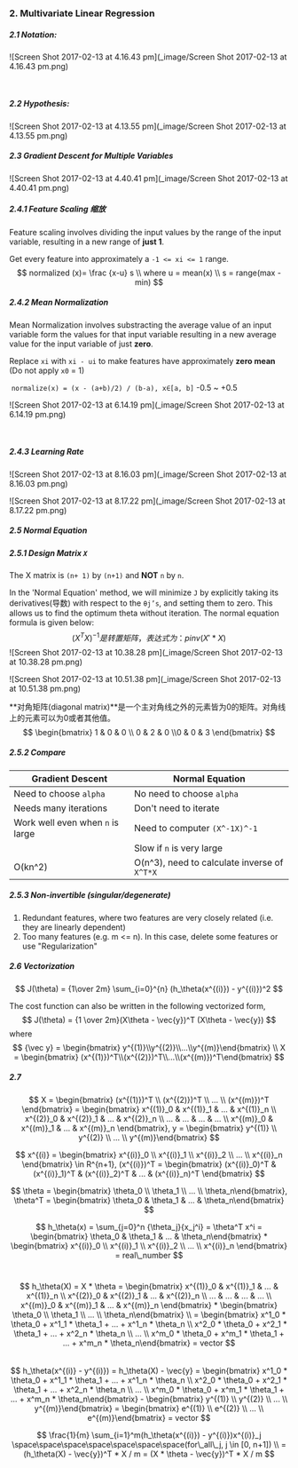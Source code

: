 ### 2. Multivariate Linear Regression

##### 2.1 Notation:

![Screen Shot 2017-02-13 at 4.16.43 pm](_image/Screen Shot 2017-02-13 at 4.16.43 pm.png)

​    

##### 2.2 Hypothesis:

![Screen Shot 2017-02-13 at 4.13.55 pm](_image/Screen Shot 2017-02-13 at 4.13.55 pm.png)



##### 2.3 Gradient Descent for Multiple Variables

![Screen Shot 2017-02-13 at 4.40.41 pm](_image/Screen Shot 2017-02-13 at 4.40.41 pm.png)



##### 2.4.1 Feature Scaling 缩放

Feature scaling involves dividing the input values by the range of the input variable, resulting in a new range of **just 1**.

Get every feature into approximately a `-1 <= xi <= 1` range.
$$
normalized (x)= \frac {x-u} s \\ where u = mean(x) \\ s = range(max - min)
$$


##### 2.4.2 Mean Normalization 

Mean Normalization involves substracting the average value of an input variable form the values for that input variable resulting in a new average value for the input variable of just **zero**.

Replace `xi` with `xi - ui` to make features have approximately **zero mean** (Do not apply `x0` = 1)

​	`normalize(x) = (x - (a+b)/2) / (b-a), x∈[a, b]`  -0.5 ~ +0.5

![Screen Shot 2017-02-13 at 6.14.19 pm](_image/Screen Shot 2017-02-13 at 6.14.19 pm.png)

​	

##### 2.4.3 Learning Rate



![Screen Shot 2017-02-13 at 8.16.03 pm](_image/Screen Shot 2017-02-13 at 8.16.03 pm.png)

![Screen Shot 2017-02-13 at 8.17.22 pm](_image/Screen Shot 2017-02-13 at 8.17.22 pm.png)



##### 2.5 Normal Equation

##### 2.5.1 Design Matrix `X`

The X matrix is `(n+ 1)` by `(n+1)` and **NOT** `n` by `n`.

In the 'Normal Equation' method, we will minimize `J` by explicitly taking its derivatives(导数) with respect to the `θj’s`, and setting them to zero. This allows us to find the optimum theta without iteration. The normal equation formula is given below:
$$
(X^TX)^{-1} 是转置矩阵，表达式为：pinv(X'*X)
$$
![Screen Shot 2017-02-13 at 10.38.28 pm](_image/Screen Shot 2017-02-13 at 10.38.28 pm.png)

![Screen Shot 2017-02-13 at 10.51.38 pm](_image/Screen Shot 2017-02-13 at 10.51.38 pm.png)

**对角矩阵(diagonal matrix)**是一个主对角线之外的元素皆为0的矩阵。对角线上的元素可以为0或者其他值。
$$
\begin{bmatrix} 1 & 0 & 0 \\ 0 & 2 & 0  \\0 & 0 & 3  \end{bmatrix}
$$


##### 2.5.2 Compare

| Gradient Descent                 | Normal Equation                          |
| -------------------------------- | ---------------------------------------- |
| Need to choose `alpha`           | No need to choose `alpha`                |
| Needs many iterations            | Don't need to iterate                    |
| Work well even when `n` is large | Need to computer `(X^-1X)^-1`            |
|                                  | Slow if `n` is very large                |
| O(kn^2)                          | O(n^3), need to calculate inverse of `X^T*X` |



##### 2.5.3 Non-invertible (singular/degenerate)

1. Redundant features, where two features are very closely related (i.e. they are linearly dependent)
2. Too many features (e.g. m <= n). In this case, delete some features or use "Regularization"



##### 2.6 Vectorization 

$$
J(\theta) = {1\over 2m} \sum_{i=0}^{n} (h_\theta(x^{(i)}) - y^{(i)})^2
$$

The cost function can also be written in the following vectorized form,
$$
J(\theta) = {1 \over 2m}(X\theta - \vec{y})^T (X\theta - \vec{y})  
$$
where
$$
{\vec y} = \begin{bmatrix} y^{(1)}\\y^{(2)}\\...\\y^{(m)}\end{bmatrix} \\
X = \begin{bmatrix} (x^{(1)})^T\\(x^{(2)})^T\\...\\(x^{(m)})^T\end{bmatrix}
$$





##### 2.7 

$$
X = \begin{bmatrix}  (x^{(1)})^T \\ (x^{(2)})^T \\ ... \\ (x^{(m)})^T  \end{bmatrix} = \begin{bmatrix} x^{(1)}_0 & x^{(1)}_1 & ... & x^{(1)}_n \\ x^{(2)}_0 & x^{(2)}_1 & ... & x^{(2)}_n  \\ ... & ... & ... & ... \\ x^{(m)}_0 & x^{(m)}_1 & ... & x^{(m)}_n  \end{bmatrix}, y = \begin{bmatrix} y^{(1)} \\ y^{(2)} \\ ... \\ y^{(m)}\end{bmatrix}
$$

$$
x^{(i)} = \begin{bmatrix} x^{(i)}_0 \\ x^{(i)}_1 \\ x^{(i)}_2 \\ ... \\ x^{(i)}_n  \end{bmatrix} \in R^{n+1}, (x^{(i)})^T = \begin{bmatrix} (x^{(i)}_0)^T & (x^{(i)}_1)^T & (x^{(i)}_2)^T & ... & (x^{(i)}_n)^T  \end{bmatrix}
$$

$$
\theta = \begin{bmatrix} \theta_0 \\ \theta_1 \\ ... \\ \theta_n\end{bmatrix}, \theta^T = \begin{bmatrix} \theta_0 & \theta_1 & ... & \theta_n\end{bmatrix}
$$

$$
h_\theta(x) = \sum_{j=0}^n {\theta_j}{x_j^i} = \theta^T x^i = \begin{bmatrix} \theta_0 & \theta_1 & ... & \theta_n\end{bmatrix} * \begin{bmatrix} x^{(i)}_0 \\ x^{(i)}_1 \\ x^{(i)}_2 \\ ... \\ x^{(i)}_n  \end{bmatrix} = real\_number
$$

​					
$$
h_\theta(X) = X * \theta = \begin{bmatrix} x^{(1)}_0 & x^{(1)}_1 & ... & x^{(1)}_n \\ x^{(2)}_0 & x^{(2)}_1 & ... & x^{(2)}_n  \\ ... & ... & ... & ... \\ x^{(m)}_0 & x^{(m)}_1 & ... & x^{(m)}_n  \end{bmatrix} * \begin{bmatrix} \theta_0 \\ \theta_1 \\ ... \\ \theta_n\end{bmatrix} \\ = \begin{bmatrix} x^1_0 * \theta_0 + x^1_1 * \theta_1 + ... + x^1_n * \theta_n \\ x^2_0 * \theta_0 + x^2_1 * \theta_1 + ... + x^2_n * \theta_n \\ ... \\ x^m_0 * \theta_0 + x^m_1 * \theta_1 + ... + x^m_n * \theta_n\end{bmatrix} = vector
$$
​		
$$
h_\theta(x^{(i)} - y^{(i)}) = h_\theta(X) - \vec{y} = \begin{bmatrix} x^1_0 * \theta_0 + x^1_1 * \theta_1 + ... + x^1_n * \theta_n \\ x^2_0 * \theta_0 + x^2_1 * \theta_1 + ... + x^2_n * \theta_n \\ ... \\ x^m_0 * \theta_0 + x^m_1 * \theta_1 + ... + x^m_n * \theta_n\end{bmatrix} - \begin{bmatrix} y^{(1)} \\ y^{(2)} \\ ... \\ y^{(m)}\end{bmatrix} = \begin{bmatrix} e^{(1)} \\ e^{(2)} \\ ... \\ e^{(m)}\end{bmatrix} = vector
$$

$$
\frac{1}{m} \sum_{i=1}^m(h_\theta(x^{(i)}) - y^{(i)})x^{(i)}_j  \space\space\space\space\space\space\space(for\_all\_j, j \in [0, n+1])
\\ = (h_\theta(X) - \vec{y})^T * X / m = (X * \theta - \vec{y})^T * X / m
$$
